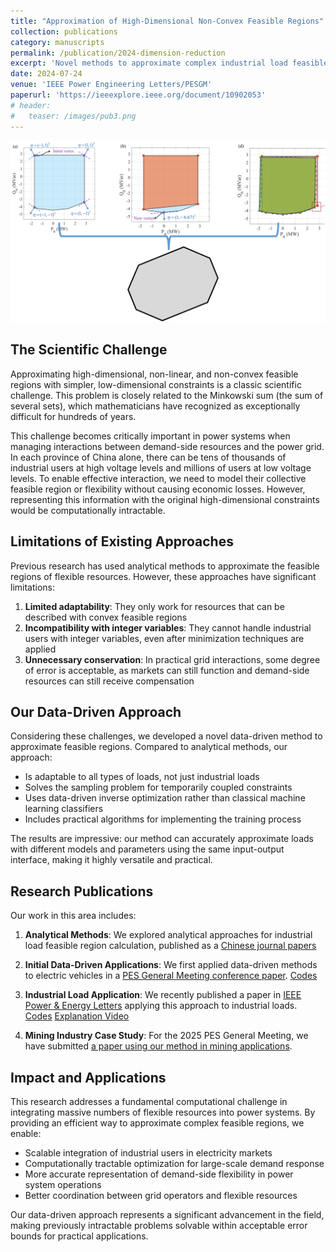 ```yaml
---
title: "Approximation of High-Dimensional Non-Convex Feasible Regions"
collection: publications
category: manuscripts
permalink: /publication/2024-dimension-reduction
excerpt: 'Novel methods to approximate complex industrial load feasible regions with low-dimensional linear constraints'
date: 2024-07-24
venue: 'IEEE Power Engineering Letters/PESGM'
paperurl: 'https://ieeexplore.ieee.org/document/10902053'
# header:
#   teaser: /images/pub3.png
---
```


![Dimension Reduction](/images/pub3.png)

## The Scientific Challenge

Approximating high-dimensional, non-linear, and non-convex feasible regions with simpler, low-dimensional constraints is a classic scientific challenge. This problem is closely related to the Minkowski sum (the sum of several sets), which mathematicians have recognized as exceptionally difficult for hundreds of years.

This challenge becomes critically important in power systems when managing interactions between demand-side resources and the power grid. In each province of China alone, there can be tens of thousands of industrial users at high voltage levels and millions of users at low voltage levels. To enable effective interaction, we need to model their collective feasible region or flexibility without causing economic losses. However, representing this information with the original high-dimensional constraints would be computationally intractable.

## Limitations of Existing Approaches

Previous research has used analytical methods to approximate the feasible regions of flexible resources. However, these approaches have significant limitations:

1. **Limited adaptability**: They only work for resources that can be described with convex feasible regions
2. **Incompatibility with integer variables**: They cannot handle industrial users with integer variables, even after minimization techniques are applied
3. **Unnecessary conservation**: In practical grid interactions, some degree of error is acceptable, as markets can still function and demand-side resources can still receive compensation

## Our Data-Driven Approach

Considering these challenges, we developed a novel data-driven method to approximate feasible regions. Compared to analytical methods, our approach:

- Is adaptable to all types of loads, not just industrial loads
- Solves the sampling problem for temporarily coupled constraints
- Uses data-driven inverse optimization rather than classical machine learning classifiers
- Includes practical algorithms for implementing the training process

The results are impressive: our method can accurately approximate loads with different models and parameters using the same input-output interface, making it highly versatile and practical.

## Research Publications

Our work in this area includes:

1. **Analytical Methods**: We explored analytical approaches for industrial load feasible region calculation, published as a [Chinese journal papers](https://chn.oversea.cnki.net/KCMS/detail/detail.aspx?dbcode=CAPJ&dbname=CAPJLAST&filename=DLXT20250113001&uniplatform=OVERSEA&v=EqDlWzby9GWDmabXdhd7_oavSpSpwegkXEeCQuxjWoURDvTMhxORxMwk6X_sRy1-)

2. **Initial Data-Driven Applications**: We first applied data-driven methods to electric vehicles in a [PES General Meeting conference paper](https://ieeexplore.ieee.org/document/10689111). [Codes](https://github.com/Rick10119/Approximating-Feasible-Region-of-Virtual-Power-Plants-A-Data-driven-Approach)

3. **Industrial Load Application**: We recently published a paper in [IEEE Power & Energy Letters](https://ieeexplore.ieee.org/document/10902053) applying this approach to industrial loads. [Codes](https://github.com/Rick10119/Data-Driven-Dimension-Reduction) [Explanation Video](https://www.bilibili.com/video/BV1JFQ1YwEsK)

4. **Mining Industry Case Study**: For the 2025 PES General Meeting, we have submitted [a paper using our method in mining applications](https://arxiv.org/abs/2503.00701).



## Impact and Applications

This research addresses a fundamental computational challenge in integrating massive numbers of flexible resources into power systems. By providing an efficient way to approximate complex feasible regions, we enable:

- Scalable integration of industrial users in electricity markets
- Computationally tractable optimization for large-scale demand response
- More accurate representation of demand-side flexibility in power system operations
- Better coordination between grid operators and flexible resources

Our data-driven approach represents a significant advancement in the field, making previously intractable problems solvable within acceptable error bounds for practical applications. 